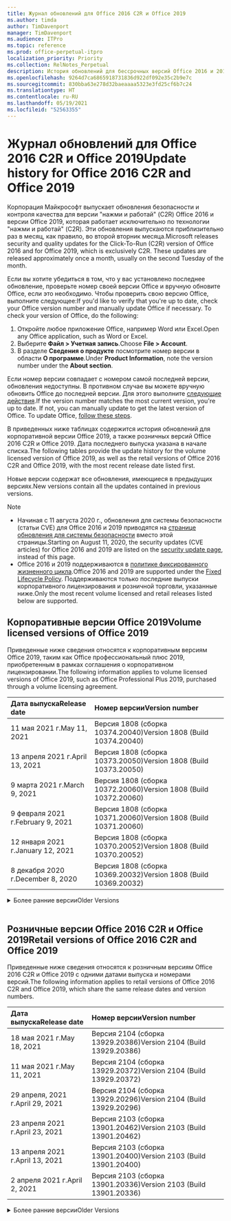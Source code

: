 ```yaml
---
title: Журнал обновлений для Office 2016 C2R и Office 2019
ms.author: timda
author: TimDavenport
manager: TimDavenport
ms.audience: ITPro
ms.topic: reference
ms.prod: office-perpetual-itpro
localization_priority: Priority
ms.collection: RelNotes_Perpetual
description: История обновлений для бессрочных версий Office 2016 и 2019 с технологией "нажми и работай" (C2R) для ИТ-специалистов
ms.openlocfilehash: 9264d7ca6865918731836d922df092e35c2b9e7c
ms.sourcegitcommit: 830bba63e278d32baeaaaa5323e3fd25cf6b7c24
ms.translationtype: HT
ms.contentlocale: ru-RU
ms.lasthandoff: 05/19/2021
ms.locfileid: "52563355"
---
```

# <a name="update-history-for-office-2016-c2r-and-office-2019"></a><span data-ttu-id="e3a5d-103">Журнал обновлений для Office 2016 C2R и Office 2019</span><span class="sxs-lookup"><span data-stu-id="e3a5d-103">Update history for Office 2016 C2R and Office 2019</span></span>

<span data-ttu-id="e3a5d-p101">Корпорация Майкрософт выпускает обновления безопасности и контроля качества для версии "нажми и работай" (C2R) Office 2016 и версии Office 2019, которая работает исключительно по технологии "нажми и работай" (C2R). Эти обновления выпускаются приблизительно раз в месяц, как правило, во второй вторник месяца.</span><span class="sxs-lookup"><span data-stu-id="e3a5d-p101">Microsoft releases security and quality updates for the Click-To-Run (C2R) version of Office 2016 and for Office 2019, which is exclusively C2R. These updates are released approximately once a month, usually on the second Tuesday of the month.</span></span>

<span data-ttu-id="e3a5d-p102">Если вы хотите убедиться в том, что у вас установлено последнее обновление, проверьте номер своей версии Office и вручную обновите Office, если это необходимо. Чтобы проверить свою версию Office, выполните следующее:</span><span class="sxs-lookup"><span data-stu-id="e3a5d-p102">If you'd like to verify that you're up to date, check your Office version number and manually update Office if necessary. To check your version of Office, do the following:</span></span>

  1.    <span data-ttu-id="e3a5d-108">Откройте любое приложение Office, например Word или Excel.</span><span class="sxs-lookup"><span data-stu-id="e3a5d-108">Open any Office application, such as Word or Excel.</span></span>
  2.    <span data-ttu-id="e3a5d-109">Выберите **Файл > Учетная запись**.</span><span class="sxs-lookup"><span data-stu-id="e3a5d-109">Choose **File > Account**.</span></span>
  3.    <span data-ttu-id="e3a5d-110">В разделе **Сведения о продукте** посмотрите номер версии в области **О программе**.</span><span class="sxs-lookup"><span data-stu-id="e3a5d-110">Under **Product Information**, note the version number under the **About section**.</span></span>

<span data-ttu-id="e3a5d-p103">Если номер версии совпадает с номером самой последней версии, обновления недоступны. В противном случае вы можете вручную обновить Office до последней версии. Для этого выполните [следующие действия](https://support.office.com/article/2ab296f3-7f03-43a2-8e50-46de917611c5).</span><span class="sxs-lookup"><span data-stu-id="e3a5d-p103">If the version number matches the most current version, you're up to date. If not, you can manually update to get the latest version of Office. To update Office, [follow these steps](https://support.office.com/article/2ab296f3-7f03-43a2-8e50-46de917611c5).</span></span>


<span data-ttu-id="e3a5d-114">В приведенных ниже таблицах содержится история обновлений для корпоративной версии Office 2019, а также розничных версий Office 2016 C2R и Office 2019. Дата последнего выпуска указана в начале списка.</span><span class="sxs-lookup"><span data-stu-id="e3a5d-114">The following tables provide the update history for the volume licensed version of Office 2019, as well as the retail versions of Office 2016 C2R and Office 2019, with the most recent release date listed first.</span></span>

<span data-ttu-id="e3a5d-115">Новые версии содержат все обновления, имеющиеся в предыдущих версиях.</span><span class="sxs-lookup"><span data-stu-id="e3a5d-115">New versions contain all the updates contained in previous versions.</span></span>


 > [!NOTE]
> - <span data-ttu-id="e3a5d-116">Начиная с 11 августа 2020 г., обновления для системы безопасности (статьи CVE) для Office 2016 и 2019 приводятся на [странице обновления для системы безопасности](./microsoft365-apps-security-updates.md) вместо этой страницы.</span><span class="sxs-lookup"><span data-stu-id="e3a5d-116">Starting on August 11, 2020, the security updates (CVE articles) for Office 2016 and 2019 are listed on the [security update page](./microsoft365-apps-security-updates.md), instead of this page.</span></span> 
> - <span data-ttu-id="e3a5d-117">Office 2016 и 2019 поддерживаются в [политике фиксированного жизненного цикла](/lifecycle/policies/fixed).</span><span class="sxs-lookup"><span data-stu-id="e3a5d-117">Office 2016 and 2019 are supported under the [Fixed Lifecycle Policy](/lifecycle/policies/fixed).</span></span> <span data-ttu-id="e3a5d-118">Поддерживаются только последние выпуски корпоративного лицензирования и розничной торговли, указанные ниже.</span><span class="sxs-lookup"><span data-stu-id="e3a5d-118">Only the most recent volume licensed and retail releases listed below are supported.</span></span>


## <a name="volume-licensed-versions-of-office-2019"></a><span data-ttu-id="e3a5d-119">Корпоративные версии Office 2019</span><span class="sxs-lookup"><span data-stu-id="e3a5d-119">Volume licensed versions of Office 2019</span></span>
<span data-ttu-id="e3a5d-120">Приведенные ниже сведения относятся к корпоративным версиям Office 2019, таким как Office профессиональный плюс 2019, приобретенным в рамках соглашения о корпоративном лицензировании.</span><span class="sxs-lookup"><span data-stu-id="e3a5d-120">The following information applies to volume licensed versions of Office 2019, such as Office Professional Plus 2019, purchased through a volume licensing agreement.</span></span>

[//]: # (НЕ УДАЛЯТЬ ТАБЛИЦУ КОРПОРАТИВНЫХ ВЕРСИЙ НАЧАЛО)


|<span data-ttu-id="e3a5d-122">**Дата выпуска**</span><span class="sxs-lookup"><span data-stu-id="e3a5d-122">**Release date**</span></span>|<span data-ttu-id="e3a5d-123">**Номер версии**</span><span class="sxs-lookup"><span data-stu-id="e3a5d-123">**Version number**</span></span>|
|:-----|:-----|
|<span data-ttu-id="e3a5d-124">11 мая 2021 г.</span><span class="sxs-lookup"><span data-stu-id="e3a5d-124">May 11, 2021</span></span>|<span data-ttu-id="e3a5d-125">Версия 1808 (сборка 10374.20040)</span><span class="sxs-lookup"><span data-stu-id="e3a5d-125">Version 1808 (Build 10374.20040)</span></span>|
|<span data-ttu-id="e3a5d-126">13 апреля 2021 г.</span><span class="sxs-lookup"><span data-stu-id="e3a5d-126">April 13, 2021</span></span>|<span data-ttu-id="e3a5d-127">Версия 1808 (сборка 10373.20050)</span><span class="sxs-lookup"><span data-stu-id="e3a5d-127">Version 1808 (Build 10373.20050)</span></span>|
|<span data-ttu-id="e3a5d-128">9 марта 2021 г.</span><span class="sxs-lookup"><span data-stu-id="e3a5d-128">March 9, 2021</span></span>|<span data-ttu-id="e3a5d-129">Версия 1808 (сборка 10372.20060)</span><span class="sxs-lookup"><span data-stu-id="e3a5d-129">Version 1808 (Build 10372.20060)</span></span>|
|<span data-ttu-id="e3a5d-130">9 февраля 2021 г.</span><span class="sxs-lookup"><span data-stu-id="e3a5d-130">February 9, 2021</span></span>|<span data-ttu-id="e3a5d-131">Версия 1808 (сборка 10371.20060)</span><span class="sxs-lookup"><span data-stu-id="e3a5d-131">Version 1808 (Build 10371.20060)</span></span>|
|<span data-ttu-id="e3a5d-132">12 января 2021 г.</span><span class="sxs-lookup"><span data-stu-id="e3a5d-132">January 12, 2021</span></span>|<span data-ttu-id="e3a5d-133">Версия 1808 (сборка 10370.20052)</span><span class="sxs-lookup"><span data-stu-id="e3a5d-133">Version 1808 (Build 10370.20052)</span></span>|
|<span data-ttu-id="e3a5d-134">8 декабря 2020 г.</span><span class="sxs-lookup"><span data-stu-id="e3a5d-134">December 8, 2020</span></span>|<span data-ttu-id="e3a5d-135">Версия 1808 (сборка 10369.20032)</span><span class="sxs-lookup"><span data-stu-id="e3a5d-135">Version 1808 (Build 10369.20032)</span></span>|


[//]: # (НЕ УДАЛЯТЬ ТАБЛИЦУ КОРПОРАТИВНЫХ ВЕРСИЙ КОНЕЦ)

<details>
<summary><span data-ttu-id="e3a5d-137">Более ранние версии</span><span class="sxs-lookup"><span data-stu-id="e3a5d-137">Older Versions</span></span></summary>
 

[//]: # (НЕ УДАЛЯТЬ СТАРУЮ ТАБЛИЦУ КОРПОРАТИВНЫХ ВЕРСИЙ НАЧАЛО)


|<span data-ttu-id="e3a5d-139">**Дата выпуска**</span><span class="sxs-lookup"><span data-stu-id="e3a5d-139">**Release date**</span></span>|<span data-ttu-id="e3a5d-140">**Номер версии**</span><span class="sxs-lookup"><span data-stu-id="e3a5d-140">**Version number**</span></span>|
|:-----|:-----|
|<span data-ttu-id="e3a5d-141">10 ноября 2020 г.</span><span class="sxs-lookup"><span data-stu-id="e3a5d-141">November 10, 2020</span></span>|<span data-ttu-id="e3a5d-142">Версия 1808 (сборка 10368.20035)</span><span class="sxs-lookup"><span data-stu-id="e3a5d-142">Version 1808 (Build 10368.20035)</span></span>|
|<span data-ttu-id="e3a5d-143">13 октября 2020 г.</span><span class="sxs-lookup"><span data-stu-id="e3a5d-143">October 13, 2020</span></span>|<span data-ttu-id="e3a5d-144">Версия 1808 (сборка 10367.20048)</span><span class="sxs-lookup"><span data-stu-id="e3a5d-144">Version 1808 (Build 10367.20048)</span></span>|
|<span data-ttu-id="e3a5d-145">8 сентября 2020 г.</span><span class="sxs-lookup"><span data-stu-id="e3a5d-145">September 8, 2020</span></span>|<span data-ttu-id="e3a5d-146">Версия 1808 (сборка 10366.20016)</span><span class="sxs-lookup"><span data-stu-id="e3a5d-146">Version 1808 (Build 10366.20016)</span></span>|
|<span data-ttu-id="e3a5d-147">11 августа 2020 г.</span><span class="sxs-lookup"><span data-stu-id="e3a5d-147">August 11, 2020</span></span>|<span data-ttu-id="e3a5d-148">Версия 1808 (сборка 10364.20059)</span><span class="sxs-lookup"><span data-stu-id="e3a5d-148">Version 1808 (Build 10364.20059)</span></span>|
|<span data-ttu-id="e3a5d-149">14 июля 2020 г.</span><span class="sxs-lookup"><span data-stu-id="e3a5d-149">July 14, 2020</span></span>   |<span data-ttu-id="e3a5d-150">Версия 1808 (сборка 10363.20015)</span><span class="sxs-lookup"><span data-stu-id="e3a5d-150">Version 1808 (Build 10363.20015)</span></span>  |
|<span data-ttu-id="e3a5d-151">9 июня 2020 г.</span><span class="sxs-lookup"><span data-stu-id="e3a5d-151">June 9, 2020</span></span>   |<span data-ttu-id="e3a5d-152">Версия 1808 (сборка 10361.20002)</span><span class="sxs-lookup"><span data-stu-id="e3a5d-152">Version 1808 (Build 10361.20002)</span></span>  |
|<span data-ttu-id="e3a5d-153">12 мая 2020 г.</span><span class="sxs-lookup"><span data-stu-id="e3a5d-153">May 12, 2020</span></span>   |<span data-ttu-id="e3a5d-154">Версия 1808 (сборка 10359.20023)</span><span class="sxs-lookup"><span data-stu-id="e3a5d-154">Version 1808 (Build 10359.20023)</span></span>  |
|<span data-ttu-id="e3a5d-155">14 апреля 2020 г.</span><span class="sxs-lookup"><span data-stu-id="e3a5d-155">April 14, 2020</span></span>   |<span data-ttu-id="e3a5d-156">Версия 1808 (сборка 10358.20061)</span><span class="sxs-lookup"><span data-stu-id="e3a5d-156">Version 1808 (Build 10358.20061)</span></span>  |
|<span data-ttu-id="e3a5d-157">10 марта 2020 г.</span><span class="sxs-lookup"><span data-stu-id="e3a5d-157">March 10, 2020</span></span>   |<span data-ttu-id="e3a5d-158">Версия 1808 (сборка 10357.20081)</span><span class="sxs-lookup"><span data-stu-id="e3a5d-158">Version 1808 (Build 10357.20081)</span></span>  |
|<span data-ttu-id="e3a5d-159">11 февраля 2020 г.</span><span class="sxs-lookup"><span data-stu-id="e3a5d-159">February 11, 2020</span></span>   |<span data-ttu-id="e3a5d-160">Версия 1808 (сборка 10356.20006)</span><span class="sxs-lookup"><span data-stu-id="e3a5d-160">Version 1808 (Build 10356.20006)</span></span>  |


[//]: # (НЕ УДАЛЯТЬ СТАРУЮ ТАБЛИЦУ КОРПОРАТИВНЫХ ВЕРСИЙ КОНЕЦ)

</details>


<br/>

## <a name="retail-versions-of-office-2016-c2r-and-office-2019"></a><span data-ttu-id="e3a5d-162">Розничные версии Office 2016 C2R и Office 2019</span><span class="sxs-lookup"><span data-stu-id="e3a5d-162">Retail versions of Office 2016 C2R and Office 2019</span></span>
<span data-ttu-id="e3a5d-163">Приведенные ниже сведения относятся к розничным версиям Office 2016 C2R и Office 2019 c одними датами выпуска и номерами версий.</span><span class="sxs-lookup"><span data-stu-id="e3a5d-163">The following information applies to retail versions of Office 2016 C2R and Office 2019, which share the same release dates and version numbers.</span></span>

[//]: # (НЕ УДАЛЯТЬ ТАБЛИЦУ РОЗНИЧНЫХ ВЕРСИЙ НАЧАЛО)


|<span data-ttu-id="e3a5d-165">**Дата выпуска**</span><span class="sxs-lookup"><span data-stu-id="e3a5d-165">**Release date**</span></span>|<span data-ttu-id="e3a5d-166">**Номер версии**</span><span class="sxs-lookup"><span data-stu-id="e3a5d-166">**Version number**</span></span>|
|:-----|:-----|
|<span data-ttu-id="e3a5d-167">18 мая 2021 г.</span><span class="sxs-lookup"><span data-stu-id="e3a5d-167">May 18, 2021</span></span>|<span data-ttu-id="e3a5d-168">Версия 2104 (сборка 13929.20386)</span><span class="sxs-lookup"><span data-stu-id="e3a5d-168">Version 2104 (Build 13929.20386)</span></span>|
|<span data-ttu-id="e3a5d-169">11 мая 2021 г.</span><span class="sxs-lookup"><span data-stu-id="e3a5d-169">May 11, 2021</span></span>|<span data-ttu-id="e3a5d-170">Версия 2104 (сборка 13929.20372)</span><span class="sxs-lookup"><span data-stu-id="e3a5d-170">Version 2104 (Build 13929.20372)</span></span>|
|<span data-ttu-id="e3a5d-171">29 апреля, 2021 г.</span><span class="sxs-lookup"><span data-stu-id="e3a5d-171">April 29, 2021</span></span>|<span data-ttu-id="e3a5d-172">Версия 2104 (сборка 13929.20296)</span><span class="sxs-lookup"><span data-stu-id="e3a5d-172">Version 2104 (Build 13929.20296)</span></span>|
|<span data-ttu-id="e3a5d-173">23 апреля 2021 г.</span><span class="sxs-lookup"><span data-stu-id="e3a5d-173">April 23, 2021</span></span>|<span data-ttu-id="e3a5d-174">Версия 2103 (сборка 13901.20462)</span><span class="sxs-lookup"><span data-stu-id="e3a5d-174">Version 2103 (Build 13901.20462)</span></span>|
|<span data-ttu-id="e3a5d-175">13 апреля 2021 г.</span><span class="sxs-lookup"><span data-stu-id="e3a5d-175">April 13, 2021</span></span>|<span data-ttu-id="e3a5d-176">Версия 2103 (сборка 13901.20400)</span><span class="sxs-lookup"><span data-stu-id="e3a5d-176">Version 2103 (Build 13901.20400)</span></span>|
|<span data-ttu-id="e3a5d-177">2 апреля 2021 г.</span><span class="sxs-lookup"><span data-stu-id="e3a5d-177">April 2, 2021</span></span>|<span data-ttu-id="e3a5d-178">Версия 2103 (сборка 13901.20336)</span><span class="sxs-lookup"><span data-stu-id="e3a5d-178">Version 2103 (Build 13901.20336)</span></span>|


[//]: # (НЕ УДАЛЯТЬ ТАБЛИЦУ РОЗНИЧНЫХ ВЕРСИЙ КОНЕЦ)

<details>
<summary><span data-ttu-id="e3a5d-180">Более ранние версии</span><span class="sxs-lookup"><span data-stu-id="e3a5d-180">Older Versions</span></span></summary>
 

[//]: # (НЕ УДАЛЯТЬ СТАРУЮ ТАБЛИЦУ РОЗНИЧНЫХ ВЕРСИЙ НАЧАЛО)


|<span data-ttu-id="e3a5d-182">**Дата выпуска**</span><span class="sxs-lookup"><span data-stu-id="e3a5d-182">**Release date**</span></span>|<span data-ttu-id="e3a5d-183">**Номер версии**</span><span class="sxs-lookup"><span data-stu-id="e3a5d-183">**Version number**</span></span>|
|:-----|:-----|
|<span data-ttu-id="e3a5d-184">30 марта 2021 г.</span><span class="sxs-lookup"><span data-stu-id="e3a5d-184">March 30, 2021</span></span>|<span data-ttu-id="e3a5d-185">Версия 2103 (сборка 13901.20312)</span><span class="sxs-lookup"><span data-stu-id="e3a5d-185">Version 2103 (Build 13901.20312)</span></span>|
|<span data-ttu-id="e3a5d-186">18 марта 2021 г.</span><span class="sxs-lookup"><span data-stu-id="e3a5d-186">March 18, 2021</span></span>|<span data-ttu-id="e3a5d-187">Версия 2102 (сборка 13801.20360)</span><span class="sxs-lookup"><span data-stu-id="e3a5d-187">Version 2102 (Build 13801.20360)</span></span>|
|<span data-ttu-id="e3a5d-188">9 марта 2021 г.</span><span class="sxs-lookup"><span data-stu-id="e3a5d-188">March 9, 2021</span></span>|<span data-ttu-id="e3a5d-189">Версия 2102 (сборка 13801.20294)</span><span class="sxs-lookup"><span data-stu-id="e3a5d-189">Version 2102 (Build 13801.20294)</span></span>|
|<span data-ttu-id="e3a5d-190">1 марта 2021 г.</span><span class="sxs-lookup"><span data-stu-id="e3a5d-190">March 1, 2021</span></span>|<span data-ttu-id="e3a5d-191">Версия 2102 (сборка 13801.20266)</span><span class="sxs-lookup"><span data-stu-id="e3a5d-191">Version 2102 (Build 13801.20266)</span></span>|
|<span data-ttu-id="e3a5d-192">16 февраля 2021 г.</span><span class="sxs-lookup"><span data-stu-id="e3a5d-192">February 16, 2021</span></span>|<span data-ttu-id="e3a5d-193">Версия 2101 (сборка 13628.20448)</span><span class="sxs-lookup"><span data-stu-id="e3a5d-193">Version 2101 (Build 13628.20448)</span></span>|
|<span data-ttu-id="e3a5d-194">9 февраля 2021 г.</span><span class="sxs-lookup"><span data-stu-id="e3a5d-194">February 9, 2021</span></span>|<span data-ttu-id="e3a5d-195">Версия 2101 (сборка 13628.20380)</span><span class="sxs-lookup"><span data-stu-id="e3a5d-195">Version 2101 (Build 13628.20380)</span></span>|
|<span data-ttu-id="e3a5d-196">26 января 2021 г.</span><span class="sxs-lookup"><span data-stu-id="e3a5d-196">January 26, 2021</span></span>|<span data-ttu-id="e3a5d-197">Версия 2101 (сборка 13628.20274)</span><span class="sxs-lookup"><span data-stu-id="e3a5d-197">Version 2101 (Build 13628.20274)</span></span>|
|<span data-ttu-id="e3a5d-198">21 января 2021 г.</span><span class="sxs-lookup"><span data-stu-id="e3a5d-198">January 21, 2021</span></span>|<span data-ttu-id="e3a5d-199">Версия 2012 (сборка 13530.20440)</span><span class="sxs-lookup"><span data-stu-id="e3a5d-199">Version 2012 (Build 13530.20440)</span></span>|
|<span data-ttu-id="e3a5d-200">12 января 2021 г.</span><span class="sxs-lookup"><span data-stu-id="e3a5d-200">January 12, 2021</span></span>|<span data-ttu-id="e3a5d-201">Версия 2012 (сборка 13530.20376)</span><span class="sxs-lookup"><span data-stu-id="e3a5d-201">Version 2012 (Build 13530.20376)</span></span>|
|<span data-ttu-id="e3a5d-202">5 января 2021 г.</span><span class="sxs-lookup"><span data-stu-id="e3a5d-202">January 5, 2021</span></span>|<span data-ttu-id="e3a5d-203">Версия 2012 (сборка 13530.20316)</span><span class="sxs-lookup"><span data-stu-id="e3a5d-203">Version 2012 (Build 13530.20316)</span></span>|
|<span data-ttu-id="e3a5d-204">Декабрь 21, 2020 г.</span><span class="sxs-lookup"><span data-stu-id="e3a5d-204">December 21, 2020</span></span>|<span data-ttu-id="e3a5d-205">Версия 2011 (сборка 13426.20404)</span><span class="sxs-lookup"><span data-stu-id="e3a5d-205">Version 2011 (Build 13426.20404)</span></span>|
|<span data-ttu-id="e3a5d-206">8 декабря 2020 г.</span><span class="sxs-lookup"><span data-stu-id="e3a5d-206">December 8, 2020</span></span>|<span data-ttu-id="e3a5d-207">Версия 2011 (сборка 13426.20332)</span><span class="sxs-lookup"><span data-stu-id="e3a5d-207">Version 2011 (Build 13426.20332)</span></span>|
|<span data-ttu-id="e3a5d-208">2 декабря 2020 г.</span><span class="sxs-lookup"><span data-stu-id="e3a5d-208">December 2, 2020</span></span>|<span data-ttu-id="e3a5d-209">Версия 2011 (сборка 13426.20308)</span><span class="sxs-lookup"><span data-stu-id="e3a5d-209">Version 2011 (Build 13426.20308)</span></span>|
|<span data-ttu-id="e3a5d-210">30 ноября 2020 г.</span><span class="sxs-lookup"><span data-stu-id="e3a5d-210">November 30, 2020</span></span>|<span data-ttu-id="e3a5d-211">Версия 2011 (сборка 13426.20294)</span><span class="sxs-lookup"><span data-stu-id="e3a5d-211">Version 2011 (Build 13426.20294)</span></span>|
|<span data-ttu-id="e3a5d-212">23 ноября 2020 г.</span><span class="sxs-lookup"><span data-stu-id="e3a5d-212">November 23, 2020</span></span>|<span data-ttu-id="e3a5d-213">Версия 2011 (сборка 13426.20274)</span><span class="sxs-lookup"><span data-stu-id="e3a5d-213">Version 2011 (Build 13426.20274)</span></span>|
|<span data-ttu-id="e3a5d-214">17 ноября 2020 г.</span><span class="sxs-lookup"><span data-stu-id="e3a5d-214">November 17, 2020</span></span>|<span data-ttu-id="e3a5d-215">Версия 2010 (сборка 13328.20408)</span><span class="sxs-lookup"><span data-stu-id="e3a5d-215">Version 2010 (Build 13328.20408)</span></span>|
|<span data-ttu-id="e3a5d-216">10 ноября 2020 г.</span><span class="sxs-lookup"><span data-stu-id="e3a5d-216">November 10, 2020</span></span>|<span data-ttu-id="e3a5d-217">Версия 2010 (сборка 13328.20356)</span><span class="sxs-lookup"><span data-stu-id="e3a5d-217">Version 2010 (Build 13328.20356)</span></span>|
|<span data-ttu-id="e3a5d-218">27 октября 2020 г.</span><span class="sxs-lookup"><span data-stu-id="e3a5d-218">October 27, 2020</span></span>|<span data-ttu-id="e3a5d-219">Версия 2010 (сборка 13328.20292)</span><span class="sxs-lookup"><span data-stu-id="e3a5d-219">Version 2010 (Build 13328.20292)</span></span>|
|<span data-ttu-id="e3a5d-220">21 октября 2020 г.</span><span class="sxs-lookup"><span data-stu-id="e3a5d-220">October 21, 2020</span></span>|<span data-ttu-id="e3a5d-221">Версия 2009 (сборка 13231.20418)</span><span class="sxs-lookup"><span data-stu-id="e3a5d-221">Version 2009 (Build 13231.20418)</span></span>|
|<span data-ttu-id="e3a5d-222">13 октября 2020 г.</span><span class="sxs-lookup"><span data-stu-id="e3a5d-222">October 13, 2020</span></span>|<span data-ttu-id="e3a5d-223">Версия 2009 (сборка 13231.20390)</span><span class="sxs-lookup"><span data-stu-id="e3a5d-223">Version 2009 (Build 13231.20390)</span></span>|
|<span data-ttu-id="e3a5d-224">8 октября 2020 г.</span><span class="sxs-lookup"><span data-stu-id="e3a5d-224">October 8, 2020</span></span>|<span data-ttu-id="e3a5d-225">Версия 2009 (сборка 13231.20368)</span><span class="sxs-lookup"><span data-stu-id="e3a5d-225">Version 2009 (Build 13231.20368)</span></span>|
|<span data-ttu-id="e3a5d-226">28 сентября 2020 г.</span><span class="sxs-lookup"><span data-stu-id="e3a5d-226">September 28, 2020</span></span>|<span data-ttu-id="e3a5d-227">Версия 2009 (сборка 13231.20262)</span><span class="sxs-lookup"><span data-stu-id="e3a5d-227">Version 2009 (Build 13231.20262)</span></span>|
|<span data-ttu-id="e3a5d-228">22 сентября 2020 г.</span><span class="sxs-lookup"><span data-stu-id="e3a5d-228">September 22, 2020</span></span>|<span data-ttu-id="e3a5d-229">Версия 2008 (сборка 13127.20508)</span><span class="sxs-lookup"><span data-stu-id="e3a5d-229">Version 2008 (Build 13127.20508)</span></span>|
|<span data-ttu-id="e3a5d-230">9 сентября 2020 г.</span><span class="sxs-lookup"><span data-stu-id="e3a5d-230">September 9, 2020</span></span>|<span data-ttu-id="e3a5d-231">Версия 2008 (сборка 13127.20408)</span><span class="sxs-lookup"><span data-stu-id="e3a5d-231">Version 2008 (Build 13127.20408)</span></span>|
|<span data-ttu-id="e3a5d-232">31 августа 2020 г.</span><span class="sxs-lookup"><span data-stu-id="e3a5d-232">August 31, 2020</span></span>|<span data-ttu-id="e3a5d-233">Версия 2008 (сборка 13127.20296)</span><span class="sxs-lookup"><span data-stu-id="e3a5d-233">Version 2008 (Build 13127.20296)</span></span>|
|<span data-ttu-id="e3a5d-234">25 августа 2020 г.</span><span class="sxs-lookup"><span data-stu-id="e3a5d-234">August 25, 2020</span></span>|<span data-ttu-id="e3a5d-235">Версия 2007 (сборка 13029.20460)</span><span class="sxs-lookup"><span data-stu-id="e3a5d-235">Version 2007 (Build 13029.20460)</span></span>|
|<span data-ttu-id="e3a5d-236">11 августа 2020 г.</span><span class="sxs-lookup"><span data-stu-id="e3a5d-236">August 11, 2020</span></span>|<span data-ttu-id="e3a5d-237">Версия 2007 (сборка 13029.20344)</span><span class="sxs-lookup"><span data-stu-id="e3a5d-237">Version 2007 (Build 13029.20344)</span></span>|
|<span data-ttu-id="e3a5d-238">30 июля 2020 г.</span><span class="sxs-lookup"><span data-stu-id="e3a5d-238">July 30, 2020</span></span>|<span data-ttu-id="e3a5d-239">Версия 2007 (сборка 13029.20308)</span><span class="sxs-lookup"><span data-stu-id="e3a5d-239">Version 2007 (Build 13029.20308)</span></span>  |
|<span data-ttu-id="e3a5d-240">28 июля 2020 г.</span><span class="sxs-lookup"><span data-stu-id="e3a5d-240">July 28, 2020</span></span>|<span data-ttu-id="e3a5d-241">Версия 2006 (сборка 13001.20498)</span><span class="sxs-lookup"><span data-stu-id="e3a5d-241">Version 2006 (Build 13001.20498)</span></span>  |
|<span data-ttu-id="e3a5d-242">14 июля 2020 г.</span><span class="sxs-lookup"><span data-stu-id="e3a5d-242">July 14, 2020</span></span>|<span data-ttu-id="e3a5d-243">Версия 2006 (сборка 13001.20384)</span><span class="sxs-lookup"><span data-stu-id="e3a5d-243">Version 2006 (Build 13001.20384)</span></span>  |
|<span data-ttu-id="e3a5d-244">30 июня 2020 г.</span><span class="sxs-lookup"><span data-stu-id="e3a5d-244">June 30, 2020</span></span>|<span data-ttu-id="e3a5d-245">Версия 2006 (сборка 13001.20266)</span><span class="sxs-lookup"><span data-stu-id="e3a5d-245">Version 2006 (Build 13001.20266)</span></span>  |
|<span data-ttu-id="e3a5d-246">24 июня 2020 г.</span><span class="sxs-lookup"><span data-stu-id="e3a5d-246">June 24, 2020</span></span>|<span data-ttu-id="e3a5d-247">Версия 2005 (сборка 12827.20470)</span><span class="sxs-lookup"><span data-stu-id="e3a5d-247">Version 2005 (Build 12827.20470)</span></span>  |
|<span data-ttu-id="e3a5d-248">9 июня 2020 г.</span><span class="sxs-lookup"><span data-stu-id="e3a5d-248">June 9, 2020</span></span>|<span data-ttu-id="e3a5d-249">Версия 2005 (сборка 12827.20336)</span><span class="sxs-lookup"><span data-stu-id="e3a5d-249">Version 2005 (Build 12827.20336)</span></span>  |
|<span data-ttu-id="e3a5d-250">2 июня 2020 г.</span><span class="sxs-lookup"><span data-stu-id="e3a5d-250">June 2, 2020</span></span>|<span data-ttu-id="e3a5d-251">Версия 2005 (сборка 12827.20268)</span><span class="sxs-lookup"><span data-stu-id="e3a5d-251">Version 2005 (Build 12827.20268)</span></span>  |
|<span data-ttu-id="e3a5d-252">21 мая 2020 г.</span><span class="sxs-lookup"><span data-stu-id="e3a5d-252">May 21, 2020</span></span>|<span data-ttu-id="e3a5d-253">Версия 2004 (сборка 12730.20352)</span><span class="sxs-lookup"><span data-stu-id="e3a5d-253">Version 2004 (Build 12730.20352)</span></span>  |
|<span data-ttu-id="e3a5d-254">12 мая 2020 г.</span><span class="sxs-lookup"><span data-stu-id="e3a5d-254">May 12, 2020</span></span>|<span data-ttu-id="e3a5d-255">Версия 2004 (сборка 12730.20270)</span><span class="sxs-lookup"><span data-stu-id="e3a5d-255">Version 2004 (Build 12730.20270)</span></span>  |
|<span data-ttu-id="e3a5d-256">4 мая 2020 г.</span><span class="sxs-lookup"><span data-stu-id="e3a5d-256">May 4, 2020</span></span>|<span data-ttu-id="e3a5d-257">Версия 2004 (сборка 12730.20250)</span><span class="sxs-lookup"><span data-stu-id="e3a5d-257">Version 2004 (Build 12730.20250)</span></span>  |
|<span data-ttu-id="e3a5d-258">29 апреля 2020 г.</span><span class="sxs-lookup"><span data-stu-id="e3a5d-258">April 29, 2020</span></span>|<span data-ttu-id="e3a5d-259">Версия 2004 (сборка 12730.20236)</span><span class="sxs-lookup"><span data-stu-id="e3a5d-259">Version 2004 (Build 12730.20236)</span></span>  |
|<span data-ttu-id="e3a5d-260">15 апреля 2020 г.</span><span class="sxs-lookup"><span data-stu-id="e3a5d-260">April 15, 2020</span></span>|<span data-ttu-id="e3a5d-261">Версия 2003 (сборка 12624.20466)</span><span class="sxs-lookup"><span data-stu-id="e3a5d-261">Version 2003 (Build 12624.20466)</span></span>  |
|<span data-ttu-id="e3a5d-262">14 апреля 2020 г.</span><span class="sxs-lookup"><span data-stu-id="e3a5d-262">April 14, 2020</span></span>|<span data-ttu-id="e3a5d-263">Версия 2003 (сборка 12624.20442)</span><span class="sxs-lookup"><span data-stu-id="e3a5d-263">Version 2003 (Build 12624.20442)</span></span>  |
|<span data-ttu-id="e3a5d-264">31 марта 2020 г.</span><span class="sxs-lookup"><span data-stu-id="e3a5d-264">March 31, 2020</span></span>|<span data-ttu-id="e3a5d-265">Версия 2003 (сборка 12624.20382)</span><span class="sxs-lookup"><span data-stu-id="e3a5d-265">Version 2003 (Build 12624.20382)</span></span>  |
|<span data-ttu-id="e3a5d-266">25 марта 2020 г.</span><span class="sxs-lookup"><span data-stu-id="e3a5d-266">March 25, 2020</span></span>|<span data-ttu-id="e3a5d-267">Версия 2003 (сборка 12624.20320)</span><span class="sxs-lookup"><span data-stu-id="e3a5d-267">Version 2003 (Build 12624.20320)</span></span>  |
|<span data-ttu-id="e3a5d-268">10 марта 2020 г.</span><span class="sxs-lookup"><span data-stu-id="e3a5d-268">March 10, 2020</span></span>|<span data-ttu-id="e3a5d-269">Версия 2002 (сборка 12527.20278)</span><span class="sxs-lookup"><span data-stu-id="e3a5d-269">Version 2002 (Build 12527.20278)</span></span>  |
|<span data-ttu-id="e3a5d-270">1 марта 2020 г.</span><span class="sxs-lookup"><span data-stu-id="e3a5d-270">March 1, 2020</span></span>   |<span data-ttu-id="e3a5d-271">Версия 2002 (сборка 12527.20242)</span><span class="sxs-lookup"><span data-stu-id="e3a5d-271">Version 2002 (Build 12527.20242)</span></span>  |


[//]: # (НЕ УДАЛЯТЬ СТАРУЮ ТАБЛИЦУ РОЗНИЧНЫХ ВЕРСИЙ КОНЕЦ)


</details>